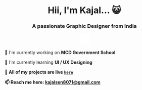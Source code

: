 <h1 align="center">Hii, I'm Kajal... &#128570;</h1>

<h3 align="center">A passionate Graphic Designer from India</h3>

<p align="center">
  <a href="https://www.linkedin.com/in/kajal-sen035/"><img alt="LinkedIN" height="32px" src="img/linkedin.svg"/></a>
</p>

<p>&#128301; I'm currently working on <b>MCD Government School</b></p>
<p>&#127793; I'm currently learning <b>UI / UX Designing</p>
<!--p>&#128108; I'm looking to collaborate on <b>UI / UX Designing</b></p>
<p>&#129309; I'm looking for help with <b>'NOTHING'</b></p-->
<p>&#128193; All of my projects are live <b><code><a href="https://kajalsen.github.io">here</a></code></b></p>
<p>&#128235; Reach me here: <a href="mailto:kajalsen8071@gmail.com">kajalsen8071@gmail.com</a></p>
